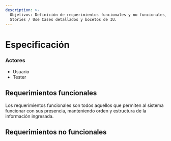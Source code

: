 ```yaml
---
description: >-
  Objetivos: Definición de requerimientos funcionales y no funcionales, user
  Stories / Use Cases detallados y bocetos de IU.
---
```


# Especificación

### Actores

* Usuario
* Tester

## Requerimientos funcionales

Los requerimientos funcionales son todos aquellos que permiten al sistema funcionar con sus presencia, manteniendo orden y estructura de la información ingresada.

## Requerimientos no funcionales
